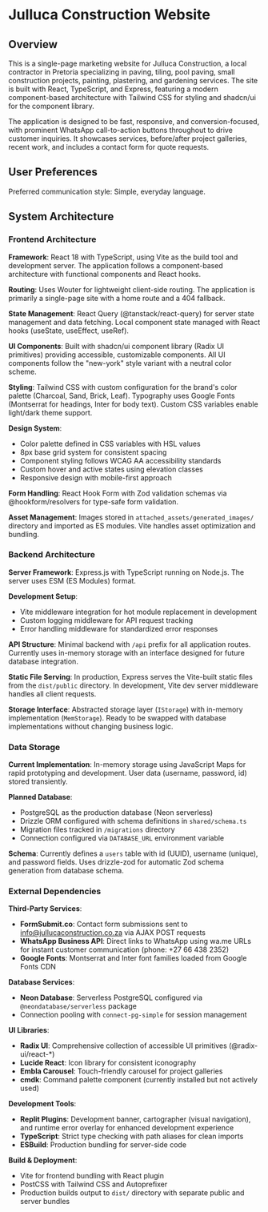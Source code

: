 # Julluca Construction Website

## Overview

This is a single-page marketing website for Julluca Construction, a local contractor in Pretoria specializing in paving, tiling, pool paving, small construction projects, painting, plastering, and gardening services. The site is built with React, TypeScript, and Express, featuring a modern component-based architecture with Tailwind CSS for styling and shadcn/ui for the component library.

The application is designed to be fast, responsive, and conversion-focused, with prominent WhatsApp call-to-action buttons throughout to drive customer inquiries. It showcases services, before/after project galleries, recent work, and includes a contact form for quote requests.

## User Preferences

Preferred communication style: Simple, everyday language.

## System Architecture

### Frontend Architecture

**Framework**: React 18 with TypeScript, using Vite as the build tool and development server. The application follows a component-based architecture with functional components and React hooks.

**Routing**: Uses Wouter for lightweight client-side routing. The application is primarily a single-page site with a home route and a 404 fallback.

**State Management**: React Query (@tanstack/react-query) for server state management and data fetching. Local component state managed with React hooks (useState, useEffect, useRef).

**UI Components**: Built with shadcn/ui component library (Radix UI primitives) providing accessible, customizable components. All UI components follow the "new-york" style variant with a neutral color scheme.

**Styling**: Tailwind CSS with custom configuration for the brand's color palette (Charcoal, Sand, Brick, Leaf). Typography uses Google Fonts (Montserrat for headings, Inter for body text). Custom CSS variables enable light/dark theme support.

**Design System**: 
- Color palette defined in CSS variables with HSL values
- 8px base grid system for consistent spacing
- Component styling follows WCAG AA accessibility standards
- Custom hover and active states using elevation classes
- Responsive design with mobile-first approach

**Form Handling**: React Hook Form with Zod validation schemas via @hookform/resolvers for type-safe form validation.

**Asset Management**: Images stored in `attached_assets/generated_images/` directory and imported as ES modules. Vite handles asset optimization and bundling.

### Backend Architecture

**Server Framework**: Express.js with TypeScript running on Node.js. The server uses ESM (ES Modules) format.

**Development Setup**: 
- Vite middleware integration for hot module replacement in development
- Custom logging middleware for API request tracking
- Error handling middleware for standardized error responses

**API Structure**: Minimal backend with `/api` prefix for all application routes. Currently uses in-memory storage with an interface designed for future database integration.

**Static File Serving**: In production, Express serves the Vite-built static files from the `dist/public` directory. In development, Vite dev server middleware handles all client requests.

**Storage Interface**: Abstracted storage layer (`IStorage`) with in-memory implementation (`MemStorage`). Ready to be swapped with database implementations without changing business logic.

### Data Storage

**Current Implementation**: In-memory storage using JavaScript Maps for rapid prototyping and development. User data (username, password, id) stored transiently.

**Planned Database**: 
- PostgreSQL as the production database (Neon serverless)
- Drizzle ORM configured with schema definitions in `shared/schema.ts`
- Migration files tracked in `/migrations` directory
- Connection configured via `DATABASE_URL` environment variable

**Schema**: Currently defines a `users` table with id (UUID), username (unique), and password fields. Uses drizzle-zod for automatic Zod schema generation from database schema.

### External Dependencies

**Third-Party Services**:
- **FormSubmit.co**: Contact form submissions sent to info@jullucaconstruction.co.za via AJAX POST requests
- **WhatsApp Business API**: Direct links to WhatsApp using wa.me URLs for instant customer communication (phone: +27 66 438 2352)
- **Google Fonts**: Montserrat and Inter font families loaded from Google Fonts CDN

**Database Services**:
- **Neon Database**: Serverless PostgreSQL configured via `@neondatabase/serverless` package
- Connection pooling with `connect-pg-simple` for session management

**UI Libraries**:
- **Radix UI**: Comprehensive collection of accessible UI primitives (@radix-ui/react-*)
- **Lucide React**: Icon library for consistent iconography
- **Embla Carousel**: Touch-friendly carousel for project galleries
- **cmdk**: Command palette component (currently installed but not actively used)

**Development Tools**:
- **Replit Plugins**: Development banner, cartographer (visual navigation), and runtime error overlay for enhanced development experience
- **TypeScript**: Strict type checking with path aliases for clean imports
- **ESBuild**: Production bundling for server-side code

**Build & Deployment**:
- Vite for frontend bundling with React plugin
- PostCSS with Tailwind CSS and Autoprefixer
- Production builds output to `dist/` directory with separate public and server bundles